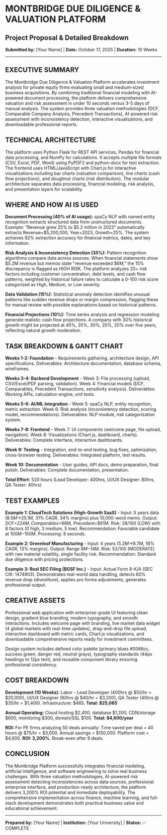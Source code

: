 # MONTBRIDGE DUE DILIGENCE & VALUATION PLATFORM
## Project Proposal & Detailed Breakdown

**Submitted by:** [Your Name] | **Date:** October 17, 2025 | **Duration:** 10 Weeks

---

## EXECUTIVE SUMMARY

The Montbridge Due Diligence & Valuation Platform accelerates investment analysis for private equity firms evaluating small and medium-sized business acquisitions. By combining traditional financial modeling with AI-powered document processing, the platform delivers comprehensive valuation and risk assessment in under 10 seconds versus 3-5 days of manual analysis. The system provides three valuation methodologies (DCF, Comparable Company Analysis, Precedent Transactions), AI-powered risk assessment with inconsistency detection, interactive visualizations, and downloadable professional reports.

## TECHNICAL ARCHITECTURE

The platform uses Python Flask for REST API services, Pandas for financial data processing, and NumPy for calculations. It accepts multiple file formats (CSV, Excel, PDF, Word) using PyPDF2 and python-docx for text extraction. The frontend uses HTML/JavaScript with Chart.js for interactive visualizations including bar charts (valuation comparison), line charts (cash flow projections), and doughnut charts (risk distribution). The modular architecture separates data processing, financial modeling, risk analysis, and presentation layers for scalability.

## WHERE AND HOW AI IS USED

**Document Processing (40% of AI usage):** spaCy NLP with named entity recognition extracts structured data from unstructured documents. Example: "Revenue grew 25% to $5.2 million in 2023" automatically extracts Revenue=$5,200,000, Year=2023, Growth=25%. The system achieves 92% extraction accuracy for financial metrics, dates, and key information.

**Risk Analysis & Inconsistency Detection (35%):** Pattern recognition algorithms compare data across sources. When financial statements show $5.2M revenue but memos state "revenue exceeded $6M," the 15% discrepancy is flagged as HIGH RISK. The platform analyzes 20+ risk factors including customer concentration, debt levels, and cash flow patterns, weighted by historical failure rates to calculate a 0-100 risk score categorized as High, Medium, or Low severity.

**Data Validation (15%):** Statistical anomaly detection identifies unusual patterns like sudden revenue drops or margin compression, flagging these for manual review with possible explanations based on historical patterns.

**Financial Projections (10%):** Time series analysis and regression modeling generate realistic cash flow projections. A company with 30% historical growth might be projected at 40%, 35%, 30%, 25%, 20% over five years, reflecting natural growth moderation.

## TASK BREAKDOWN & GANTT CHART

**Weeks 1-2: Foundation** - Requirements gathering, architecture design, API specifications. Deliverables: Architecture documentation, database schema, wireframes.

**Weeks 3-4: Backend Development** - Week 3: File processing (upload, CSV/Excel/PDF parsing, validation). Week 4: Financial models (DCF, Comparables, Precedent Transactions, sensitivity analysis). Deliverables: Working APIs, calculation engine, unit tests.

**Weeks 5-6: AI/ML Integration** - Week 5: spaCy NLP, entity recognition, metric extraction. Week 6: Risk analysis (inconsistency detection, scoring model, recommendations). Deliverables: NLP module, risk categorization system.

**Weeks 7-8: Frontend** - Week 7: UI components (welcome page, file upload, navigation). Week 8: Visualizations (Chart.js, dashboard, charts). Deliverables: Complete interface, interactive dashboards.

**Week 9: Testing** - Integration, end-to-end testing, bug fixes, optimization, cross-browser testing. Deliverables: Integrated platform, test results.

**Week 10: Documentation** - User guides, API docs, demo preparation, final polish. Deliverables: Complete documentation, presentation.

**Total Effort:** 520 hours (Lead Developer: 400hrs, UI/UX Designer: 80hrs, QA Tester: 40hrs)

## TEST EXAMPLES

**Example 1: CloudTech Solutions (High-Growth SaaS)** - Input: 5 years data ($8.5M→$25.1M, 31% CAGR, 34% margins) plus 10,000-word memo. Output: DCF=$224M, Comparables=$66M, Precedent=$81M. Risk: 28/100 (LOW) with 8 factors (0 high, 3 medium, 5 low). Recommendation: Favorable candidate at $100M-$150M. Processing: 8 seconds.

**Example 2: Greenleaf Manufacturing** - Input: 4 years ($5.2M→$8.7M, 18% CAGR, 13% margins). Output: Range $9M-$14M. Risk: 52/100 (MODERATE) with raw material volatility, single facility risk. Recommendation: Standard due diligence with pricing protections.

**Example 3: Real SEC Filing (BGSF Inc.)** - Input: Actual Form 8-K/A (SEC CIK: 1474903). Demonstrates real-world data handling, detects 60% revenue drop (divestiture), applies pro forma adjustments, generates professional output.

## CREATIVE ASSETS

Professional web application with enterprise-grade UI featuring clean design, gradient blue branding, modern typography, and smooth interactions. Includes welcome page with branding, live market data widget (4 global markets with real-time updates), drag-and-drop file upload, interactive dashboard with metric cards, Chart.js visualizations, and downloadable comprehensive reports ready for investment committees.

Design system includes defined color palette (primary blues #0066cc, success green, danger red, neutral grays), typography standards (44px headings to 12px text), and reusable component library ensuring professional consistency.

## COST BREAKDOWN

**Development (10 Weeks):** Labor - Lead Developer (400hrs @ $50/hr = $20,000), UI/UX Designer (80hrs @ $40/hr = $3,200), QA Tester (40hrs @ $35/hr = $1,400). Infrastructure: $465. **Total: $25,065**

**Annual Operating:** Cloud hosting $2,400, database $1,200, CDN/storage $600, monitoring $300, domain/SSL $100. **Total: $4,600/year**

**ROI:** For PE firms analyzing 50 deals annually: Time saved per deal = 40 hours @ $75/hr = $3,000. Annual savings = $150,000. Platform cost = $4,600. **ROI: 3,200%**. Break-even after 9 deals.

## CONCLUSION

The Montbridge Platform successfully integrates financial modeling, artificial intelligence, and software engineering to solve real business challenges. With three valuation methodologies, AI-powered risk assessment detecting inconsistencies across data sources, professional enterprise interface, and production-ready architecture, the platform delivers 3,200% ROI potential and immediate deployability. The comprehensive implementation across finance, machine learning, and full-stack development demonstrates both practical business value and educational achievement.

---

**Prepared by:** [Your Name] | **Institution:** [Your University] | **Status:** ✅ COMPLETE

